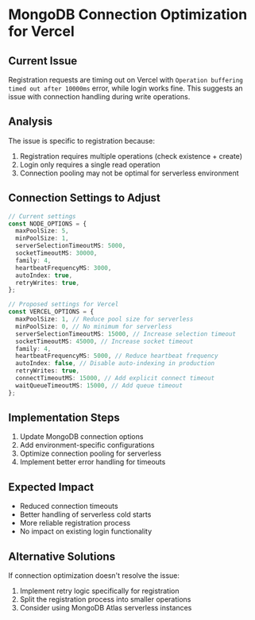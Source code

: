 # MongoDB Connection Optimization for Vercel

## Current Issue

Registration requests are timing out on Vercel with `Operation buffering timed out after 10000ms` error, while login works fine. This suggests an issue with connection handling during write operations.

## Analysis

The issue is specific to registration because:

1. Registration requires multiple operations (check existence + create)
2. Login only requires a single read operation
3. Connection pooling may not be optimal for serverless environment

## Connection Settings to Adjust

```typescript
// Current settings
const NODE_OPTIONS = {
  maxPoolSize: 5,
  minPoolSize: 1,
  serverSelectionTimeoutMS: 5000,
  socketTimeoutMS: 30000,
  family: 4,
  heartbeatFrequencyMS: 3000,
  autoIndex: true,
  retryWrites: true,
};

// Proposed settings for Vercel
const VERCEL_OPTIONS = {
  maxPoolSize: 1, // Reduce pool size for serverless
  minPoolSize: 0, // No minimum for serverless
  serverSelectionTimeoutMS: 15000, // Increase selection timeout
  socketTimeoutMS: 45000, // Increase socket timeout
  family: 4,
  heartbeatFrequencyMS: 5000, // Reduce heartbeat frequency
  autoIndex: false, // Disable auto-indexing in production
  retryWrites: true,
  connectTimeoutMS: 15000, // Add explicit connect timeout
  waitQueueTimeoutMS: 15000, // Add queue timeout
};
```

## Implementation Steps

1. Update MongoDB connection options
2. Add environment-specific configurations
3. Optimize connection pooling for serverless
4. Implement better error handling for timeouts

## Expected Impact

- Reduced connection timeouts
- Better handling of serverless cold starts
- More reliable registration process
- No impact on existing login functionality

## Alternative Solutions

If connection optimization doesn't resolve the issue:

1. Implement retry logic specifically for registration
2. Split the registration process into smaller operations
3. Consider using MongoDB Atlas serverless instances
